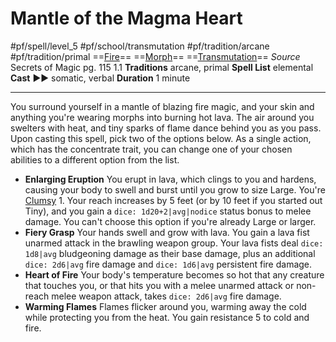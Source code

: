 # Mantle of the Magma Heart
#pf/spell/level_5 #pf/school/transmutation #pf/tradition/arcane #pf/tradition/primal
==[Fire](../../../Traits/Fire.md)== ==[Morph](../../../Traits/Morph.md)== ==[Transmutation](../../../Traits/Transmutation.md)==
*Source* Secrets of Magic pg. 115 1.1
**Traditions** arcane, primal
**Spell List** elemental
**Cast** ►► somatic, verbal
**Duration** 1 minute

---
You surround yourself in a mantle of blazing fire magic, and your skin and anything you're wearing morphs into burning hot lava. The air around you swelters with heat, and tiny sparks of flame dance behind you as you pass. Upon casting this spell, pick two of the options below. As a single action, which has the concentrate trait, you can change one of your chosen abilities to a different option from the list.
- **Enlarging Eruption** You erupt in lava, which clings to you and hardens, causing your body to swell and burst until you grow to size Large. You're [Clumsy](../../../Conditions/Clumsy.md) 1. Your reach increases by 5 feet (or by 10 feet if you started out Tiny), and you gain a `dice: 1d20+2|avg|nodice`  status bonus to melee damage. You can't choose this option if you're already Large or larger.
- **Fiery Grasp** Your hands swell and grow with lava. You gain a lava fist unarmed attack in the brawling weapon group. Your lava fists deal `dice: 1d8|avg` bludgeoning damage as their base damage, plus an additional `dice: 2d6|avg` fire damage and `dice: 1d6|avg` persistent fire damage.
- **Heart of Fire** Your body's temperature becomes so hot that any creature that touches you, or that hits you with a melee unarmed attack or non-reach melee weapon attack, takes `dice: 2d6|avg` fire damage.
- **Warming Flames** Flames flicker around you, warming away the cold while protecting you from the heat. You gain resistance 5 to cold and fire.
